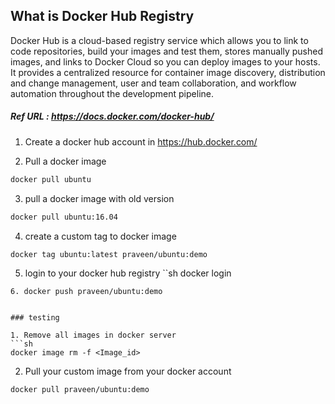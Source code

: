 ## What is Docker Hub Registry

Docker Hub is a cloud-based registry service which allows you to link to code repositories, build your images and test them, stores manually pushed images, and links to Docker Cloud so you can deploy images to your hosts. It provides a centralized resource for container image discovery, distribution and change management, user and team collaboration, and workflow automation throughout the development pipeline.

##### Ref URL : https://docs.docker.com/docker-hub/

1. Create a docker hub account in https://hub.docker.com/

2. Pull a docker image 

```sh 
docker pull ubuntu
```

3. pull a docker image with old version

```sh
docker pull ubuntu:16.04
```

4. create a custom tag to docker image
```sh
docker tag ubuntu:latest praveen/ubuntu:demo
```

5. login to your docker hub registry 
``sh
docker login
```
6. docker push praveen/ubuntu:demo


### testing 

1. Remove all images in docker server 
```sh 
docker image rm -f <Image_id>
```

2. Pull your custom image from your docker account
```sh
docker pull praveen/ubuntu:demo
```

